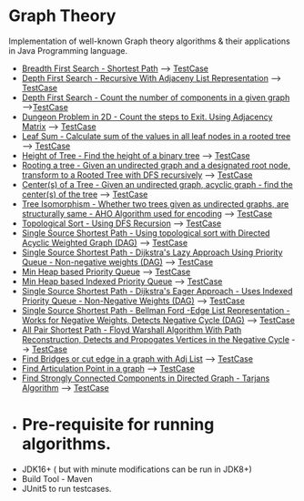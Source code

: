 # Graph Theory
Implementation of well-known Graph theory algorithms & their applications in Java Programming language.

- [Breadth First Search - Shortest Path](https://github.com/ttahb/graphtheory/blob/master/src/main/java/com/ttahb/graph/BreadthFirstSearchShortestPath.java) --> [TestCase](https://github.com/ttahb/graphtheory/blob/master/src/test/java/com/ttahb/graph/BreadthFirstSearchShortestPathTest.java)
- [Depth First Search - Recursive With Adjaceny List Representation](https://github.com/ttahb/graphtheory/blob/master/src/main/java/com/ttahb/graph/DepthFirstSearchRecursive.java) --> [TestCase](https://github.com/ttahb/graphtheory/blob/master/src/test/java/com/ttahb/graph/DepthFirstSearchRecursiveTest.java)
- [Depth First Search - Count the number of components in a given graph](https://github.com/ttahb/graphtheory/blob/master/src/main/java/com/ttahb/graph/CountOfConnectedComponentsGraphUsingDFS.java) -->[TestCase](https://github.com/ttahb/graphtheory/blob/master/src/test/java/com/ttahb/graph/CountOfConnectedComponentsGraphUsingDFSTest.java)
- [Dungeon Problem in 2D - Count the steps to Exit. Using Adjacency Matrix](https://github.com/ttahb/graphtheory/blob/master/src/main/java/com/ttahb/graph/DungeonProblemUsingBFS.java) --> [TestCase](https://github.com/ttahb/graphtheory/blob/master/src/test/java/com/ttahb/graph/DungeonProblemUsingBFSTest.java)
- [Leaf Sum - Calculate sum of the values in all leaf nodes in a rooted tree](https://github.com/ttahb/graphtheory/blob/master/src/main/java/com/ttahb/graph/LeafSum.java) --> [TestCase](https://github.com/ttahb/graphtheory/blob/master/src/test/java/com/ttahb/graph/LeafSumTest.java)
- [Height of Tree - Find the height of a binary tree](https://github.com/ttahb/graphtheory/blob/master/src/main/java/com/ttahb/graph/HeightOfTree.java) --> [TestCase](https://github.com/ttahb/graphtheory/blob/master/src/test/java/com/ttahb/graph/HeightOfTreeTest.java)
- [Rooting a tree - Given an undirected graph and a designated root node, transform to a Rooted Tree with DFS recursively](https://github.com/ttahb/graphtheory/blob/master/src/main/java/com/ttahb/graph/RootingATree.java) --> [TestCase](https://github.com/ttahb/graphtheory/blob/master/src/test/java/com/ttahb/graph/RootingATreeTest.java)
- [Center(s) of a Tree - Given an undirected graph, acyclic graph - find the center(s) of the tree](https://github.com/ttahb/graphtheory/blob/master/src/main/java/com/ttahb/graph/CenterOfATree.java) --> [TestCase](https://github.com/ttahb/graphtheory/blob/master/src/test/java/com/ttahb/graph/CenterOfATreeTest.java)
- [Tree Isomorphism - Whether two trees given as undirected graphs, are structurally same - AHO Algorithm used for encoding](https://github.com/ttahb/graphtheory/blob/master/src/main/java/com/ttahb/graph/TreeIsomorphism.java) --> [TestCase](https://github.com/ttahb/graphtheory/blob/master/src/test/java/com/ttahb/graph/TreeIsomorphismTest.java)
- [Topological Sort - Using DFS Recursion](https://github.com/ttahb/graphtheory/blob/master/src/main/java/com/ttahb/graph/TopologicalSort.java) --> [TestCase](https://github.com/ttahb/graphtheory/blob/master/src/test/java/com/ttahb/graph/TopologicalSortTest.java)
- [Single Source Shortest Path - Using topological sort with Directed Acyclic Weighted Graph (DAG)](https://github.com/ttahb/graphtheory/blob/master/src/main/java/com/ttahb/graph/DAGSingleSourceShortestPathUsingTopSort.java) --> [TestCase](https://github.com/ttahb/graphtheory/blob/master/src/test/java/com/ttahb/graph/DAGSingleSourceShortestPathUsingTopSortTest.java)
- [Single Source Shortest Path - Dijkstra's Lazy Approach Using Priority Queue - Non-negative weights (DAG)](https://github.com/ttahb/graphtheory/blob/master/src/main/java/com/ttahb/graph/DijkstraLazyUsingPQ.java) --> [TestCase](https://github.com/ttahb/graphtheory/blob/master/src/test/java/com/ttahb/graph/DijkstraLazyUsingPQTest.java)
- [Min Heap based Priority Queue](https://github.com/ttahb/graphtheory/blob/master/src/main/java/com/ttahb/graph/DomesticPQ.java) --> [TestCase](https://github.com/ttahb/graphtheory/blob/master/src/test/java/com/ttahb/graph/TestDomesticPQ.java)
- [Min Heap based Indexed Priority Queue](https://github.com/ttahb/graphtheory/blob/master/src/main/java/com/ttahb/graph/IndexedPriorityQueue.java) --> [TestCase](https://github.com/ttahb/graphtheory/blob/master/src/test/java/com/ttahb/graph/TestIndexedPriorityQueue.java)
- [Single Source Shortest Path - Dijkstra's Eager Approach - Uses Indexed Priority Queue - Non-Negative Weights (DAG)](https://github.com/ttahb/graphtheory/blob/master/src/main/java/com/ttahb/graph/DijkstraEagerApproach.java) --> [TestCase](https://github.com/ttahb/graphtheory/blob/master/src/test/java/com/ttahb/graph/TestDijkstraEagerApproach.java)
- [Single Source Shortest Path - Bellman Ford -Edge List Representation - Works for Negative Weights, Detects Negative Cycle (DAG)](https://github.com/ttahb/graphtheory/blob/master/src/main/java/com/ttahb/graph/BellmanFordAlgorithm.java) --> [TestCase](https://github.com/ttahb/graphtheory/blob/master/src/test/java/com/ttahb/graph/BellmanFordAlgorithmTest.java)
- [All Pair Shortest Path - Floyd Warshall Algorithm With Path Reconstruction, Detects and Propogates Vertices in the Negative Cycle](https://github.com/ttahb/graphtheory/blob/master/src/main/java/com/ttahb/graph/FloydWarshallAPSP.java) --> [TestCase](https://github.com/ttahb/graphtheory/blob/master/src/test/java/com/ttahb/graph/FloydWarshalAPSPTest.java)
- [Find Bridges or cut edge in a graph with Adj List](https://github.com/ttahb/graphtheory/blob/master/src/main/java/com/ttahb/graph/FindBridgesAlgorithm.java) --> [TestCase](https://github.com/ttahb/graphtheory/blob/master/src/test/java/com/ttahb/graph/FindBridgesAlgorithmTest.java)
- [Find Articulation Point in a graph](https://github.com/ttahb/graphtheory/blob/master/src/main/java/com/ttahb/graph/FindArticulationPoints.java) --> [TestCase](https://github.com/ttahb/graphtheory/blob/master/src/test/java/com/ttahb/graph/FindArticulationPointsTest.java)
- [Find Strongly Connected Components in Directed Graph - Tarjans Algorithm](https://github.com/ttahb/graphtheory/blob/master/src/main/java/com/ttahb/graph/TarjanAlgorithmSCC.java) --> [TestCase](https://github.com/ttahb/graphtheory/blob/master/src/test/java/com/ttahb/graph/TarjanAlgorithmSCCTest.java )
- # Pre-requisite for running algorithms.
- JDK16+ ( but with minute modifications can be run in JDK8+)
- Build Tool - Maven
- JUnit5 to run testcases.
